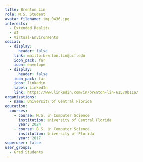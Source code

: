 ```yaml
---
title: Brenton Lin
role: M.S. Student
avatar_filename: img_0436.jpg
interests:
  - Extended Reality
  - AI
  - Virtual-Environments
social:
  - display:
      header: false
    link: mailto:brenton.lin@ucf.edu
    icon_pack: far
    icon: envelope
  - display:
      header: false
    icon_pack: far
    icon: linkedin
    label: LinkedIn
    link: https://www.linkedin.com/in/brenton-lin-61570b11a/
organizations:
  - name: University of Central Florida
education:
  courses:
    - course: M.S. in Computer Science
      institution: University of Central Florida
      year: 2024
    - course: B.S. in Computer Science
      institution: University of Florida
      year: 2017
superuser: false
user_groups:
  - Grad Students
---
```

